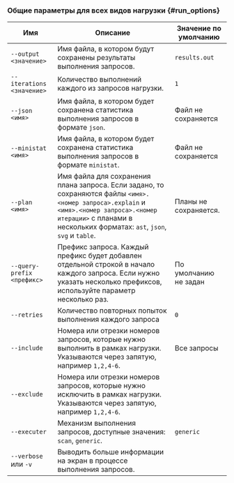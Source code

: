 ### Общие параметры для всех видов нагрузки {#run_options}

Имя | Описание | Значение по умолчанию
---|---|---
`--output <значение>` |  Имя файла, в котором будут сохранены результаты выполнения запросов. | `results.out`
`--iterations <значение>` | Количество выполнений каждого из запросов нагрузки. | `1`
`--json <имя>` | Имя файла, в котором будет сохранена статистика выполнения запросов в формате `json`. | Файл не сохраняется
`--ministat  <имя>` | Имя файла, в котором будет сохранена статистика выполнения запросов в формате `ministat`. | Файл не сохраняется
`--plan  <имя>` | Имя файла для сохранения плана запроса. Если задано, то сохраняются файлы `<имя>.<номер запроса>.explain` и `<имя>.<номер запроса>.<номер итерации>` с планами в нескольких форматах: `ast`, `json`, `svg` и `table`. | Планы не сохраняется.
`--query-prefix <префикс>` | Префикс запроса. Каждый префикс будет добавлен отдельной строкой в начало каждого запроса. Если нужно указать несколько префиксов, используйте параметр несколько раз. | По умолчанию не задан
`--retries` | Количество повторных попыток выполнения каждого запроса | `0`
`--include` | Номера или отрезки номеров запросов, которые нужно выполнить в рамках нагрузки. Указываются через запятую, например `1,2,4-6`. | Все запросы
`--exclude` | Номера или отрезки номеров запросов, которые нужно исключить в рамках нагрузки. Указываются через запятую, например `1,2,4-6`. |
`--executer` | Механизм выполнения запросов, доступные значения: `scan`, `generic`. | `generic`
`--verbose` или `-v` | Выводить больше информации на экран в процессе выполнения запросов. |
